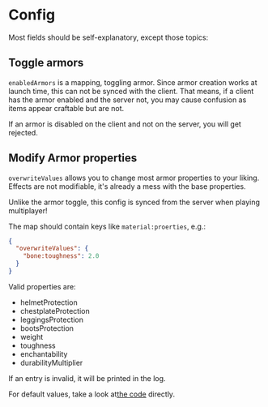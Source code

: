 # Config

Most fields should be self-explanatory, except those topics:

## Toggle armors

`enabledArmors` is a mapping, toggling armor. Since armor creation works at launch time, this can not be synced with the client. That means, if a client has the armor enabled and the server not, you may cause confusion as items appear craftable but are not.

If an armor is disabled on the client and not on the server, you will get rejected.

## Modify Armor properties

`overwriteValues` allows you to change most armor properties to your liking.
Effects are not modifiable, it's already a mess with the base properties.

Unlike the armor toggle, this config is synced from the server when playing multiplayer!

The map should contain keys like `material:proerties`, e.g.:

````json
{
  "overwriteValues": {
    "bone:toughness": 2.0
  }
}
````

Valid properties are:

* helmetProtection
* chestplateProtection
* leggingsProtection
* bootsProtection
* weight
* toughness
* enchantability
* durabilityMultiplier

If an entry is invalid, it will be printed in the log.

For default values, take a look at[the code](https://github.com/Luke100000/ImmersiveArmors/blob/HEAD/common/src/main/java/immersive_armors/Items.java) directly.